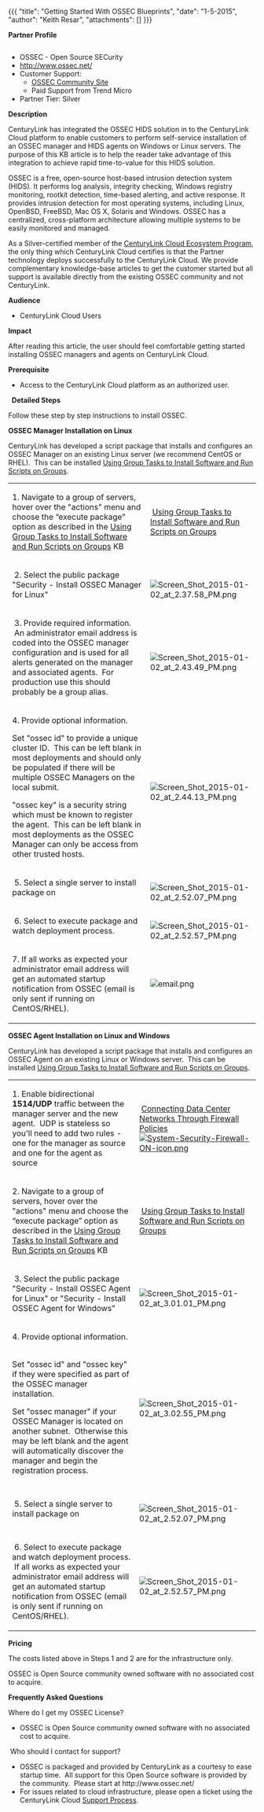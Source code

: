 {{{
  "title": "Getting Started With OSSEC Blueprints",
  "date": "1-5-2015",
  "author": "Keith Resar",
  "attachments": []
}}}

<p><strong>Partner Profile</strong>
</p>
<p>
  <a href="http://www.ossec.net/"><img src="http://www.ossec.net/wp-content/uploads/2012/06/ossec-hids.png" alt />
  </a>
</p>
<ul>
  <li>OSSEC - Open Source SECurity</li>
  <li><a href="http://www.ossec.net/">http://www.ossec.net/</a>
  </li>
  <li>Customer Support:
    <ul>
      <li><a href="http://www.ossec.net/?page_id=21">OSSEC Community Site</a>
      </li>
      <li>Paid Support from Trend Micro</li>
    </ul>
  </li>
  <li>Partner Tier: Silver</li>
</ul>

<strong>Description</strong>
<p>CenturyLink has integrated the OSSEC HIDS solution in to the CenturyLink Cloud platform to enable customers to perform self-service installation of an OSSEC manager and HIDS agents on Windows or Linux servers. The purpose of this KB article is to help
  the reader take advantage of this integration to achieve rapid time-to-value for this HIDS solution.</p>
<p>OSSEC is a free, open-source host-based intrusion detection system (HIDS). It performs log analysis, integrity checking, Windows registry monitoring, rootkit detection, time-based alerting, and active response. It provides intrusion detection for most
  operating systems, including Linux, OpenBSD, FreeBSD, Mac OS X, Solaris and Windows. OSSEC has a centralized, cross-platform architecture allowing multiple systems to be easily monitored and managed.&nbsp;</p>
<p>As a Silver-certified member of the&nbsp;<a href="https://t3n.zendesk.com/entries/58187134-CenturyLink-Cloud-Ecosystem-Program-Guide-">CenturyLink Cloud Ecosystem Program</a>, the only thing which CenturyLink Cloud certifies is that the Partner technology
  deploys successfully to the CenturyLink Cloud. We provide complementary knowledge-base articles to get the customer started but all support is available directly from the existing OSSEC community and not CenturyLink.</p>

<strong>Audience</strong>
<ul>
  <li>CenturyLink Cloud Users</li>
</ul>

<strong>Impact</strong>
<p>After reading this article, the user should feel comfortable getting started installing OSSEC managers and agents on CenturyLink Cloud.</p>

<strong>Prerequisite</strong>&nbsp;
<ul>
  <li>Access to the CenturyLink Cloud platform as an authorized user.</li>
</ul>
<strong>&nbsp;</strong>
<strong>Detailed Steps</strong>
<p>Follow these step by step instructions to install OSSEC.</p>
<p><strong>OSSEC Manager Installation on Linux</strong>
</p>
<p>CenturyLink has developed a script package that installs and configures an OSSEC Manager on an existing Linux server (we recommend CentOS or RHEL). &nbsp;This can be installed&nbsp;<a href="https://t3n.zendesk.com/entries/21807618-Using-Group-Tasks-to-Install-Software-and-Run-Scripts-on-Groups">Using Group Tasks to Install Software and Run Scripts on Groups</a>.</p>
<table>
  <tbody>
    <tr>
      <td>
        <p>1.&nbsp;Navigate to a group of servers, hover over the "actions" menu and choose the “execute package” option as described in the&nbsp;<a href="https://t3n.zendesk.com/entries/21807618-Using-Group-Tasks-to-Install-Software-and-Run-Scripts-on-Groups">Using Group Tasks to Install Software and Run Scripts on Groups</a>&nbsp;KB</p>
      </td>
      <td>&nbsp;<a href="https://t3n.zendesk.com/entries/21807618-Using-Group-Tasks-to-Install-Software-and-Run-Scripts-on-Groups">Using Group Tasks to Install Software and Run Scripts on Groups</a>
      </td>
    </tr>
    <tr>
      <td>
        <p>&nbsp;2.&nbsp;Select the public package "Security - Install OSSEC Manager for Linux"</p>
      </td>
      <td>&nbsp;<img src="https://t3n.zendesk.com/attachments/token/84QNbdKX4R2aVV8JP6zyKaKZj/?name=Screen+Shot+2015-01-02+at+2.37.58+PM.png" alt="Screen_Shot_2015-01-02_at_2.37.58_PM.png" />
      </td>
    </tr>
    <tr>
      <td>
        <p>&nbsp;3. Provide required information. &nbsp;An administrator email address is coded into the OSSEC manager configuration and is used for all alerts generated on the manager and associated agents. &nbsp;For production use this should probably
          be a group alias.</p>
      </td>
      <td>&nbsp;<img src="https://t3n.zendesk.com/attachments/token/DLUf9Oab2yQ7B8fIaTkQEnrl0/?name=Screen+Shot+2015-01-02+at+2.43.49+PM.png" alt="Screen_Shot_2015-01-02_at_2.43.49_PM.png" />
      </td>
    </tr>
    <tr>
      <td>
        <p>4. Provide optional information. &nbsp;&nbsp;</p>
        <p>Set "ossec id" to provide a unique cluster ID. &nbsp;This can be left blank in most deployments and should only be populated if there will be multiple OSSEC Managers on the local submit.</p>
        <p>"ossec key" is a security string which must be known to register the agent. &nbsp;This can be left blank in most deployments as the OSSEC Manager can only be access from other trusted hosts.</p>
      </td>
      <td>&nbsp;<img src="https://t3n.zendesk.com/attachments/token/0DQHi9ihXHTZhSvVzPOe2lWOa/?name=Screen+Shot+2015-01-02+at+2.44.13+PM.png" alt="Screen_Shot_2015-01-02_at_2.44.13_PM.png" />
      </td>
    </tr>
    <tr>
      <td>
        <p>&nbsp;5. Select a single server to install package on</p>
      </td>
      <td>&nbsp;<img src="https://t3n.zendesk.com/attachments/token/U3UqLKww4AMDPVruZ48R5AUry/?name=Screen+Shot+2015-01-02+at+2.52.07+PM.png" alt="Screen_Shot_2015-01-02_at_2.52.07_PM.png" />
      </td>
    </tr>
    <tr>
      <td>
        <p>&nbsp;6. Select to execute package and watch deployment process. &nbsp;</p>
      </td>
      <td>&nbsp;<img src="https://t3n.zendesk.com/attachments/token/qQV4Qk213s8YFgGi8Kor42mjH/?name=Screen+Shot+2015-01-02+at+2.52.57+PM.png" alt="Screen_Shot_2015-01-02_at_2.52.57_PM.png" />
      </td>
    </tr>
    <tr>
      <td>
        <p>7.&nbsp;If all works as expected your administrator email address will get an automated startup notification from OSSEC (email is only sent if running on CentOS/RHEL).</p>
      </td>
      <td><img src="https://t3n.zendesk.com/attachments/token/szjdjoSBFb6X8nq6Ftb0krUZa/?name=email.png" alt="email.png" />
      </td>
    </tr>
  </tbody>
</table>

<p><strong>OSSEC Agent Installation on Linux and Windows</strong>
</p>
<p>CenturyLink has developed a script package that installs and configures an OSSEC Agent on an existing Linux or Windows server. &nbsp;This can be installed&nbsp;<a href="https://t3n.zendesk.com/entries/21807618-Using-Group-Tasks-to-Install-Software-and-Run-Scripts-on-Groups">Using Group Tasks to Install Software and Run Scripts on Groups</a>.</p>
<table>
  <tbody>
    <tr>
      <td>
        <p>1. Enable bidirectional <strong>1514/UDP</strong> traffic between the manager server and the new agent. &nbsp;UDP is stateless so you'll need to add two rules - one for the manager as source and one for the agent as source&nbsp;</p>
      </td>
      <td>
        <p>&nbsp;<a href="https://t3n.zendesk.com/entries/22196842-Connecting-Data-Center-Networks-Through-Firewall-Policies">Connecting Data Center Networks Through Firewall Policies<img src="https://t3n.zendesk.com/attachments/token/XJtFMG2XbALYPpbTvCK78yYlU/?name=System-Security-Firewall-ON-icon.png" alt="System-Security-Firewall-ON-icon.png" /></a>
        </p>
      </td>
    </tr>
    <tr>
      <td>
        <p>2.&nbsp;Navigate to a group of servers, hover over the "actions" menu and choose the “execute package” option as described in the&nbsp;<a href="https://t3n.zendesk.com/entries/21807618-Using-Group-Tasks-to-Install-Software-and-Run-Scripts-on-Groups">Using Group Tasks to Install Software and Run Scripts on Groups</a>&nbsp;KB</p>
      </td>
      <td>
        <p>&nbsp;<a href="https://t3n.zendesk.com/entries/21807618-Using-Group-Tasks-to-Install-Software-and-Run-Scripts-on-Groups">Using Group Tasks to Install Software and Run Scripts on Groups</a>
        </p>
      </td>
    </tr>
    <tr>
      <td>
        <p>&nbsp;3.&nbsp;Select the public package "Security - Install OSSEC Agent for Linux" or&nbsp;"Security - Install OSSEC Agent for Windows"</p>
      </td>
      <td>
        <p>&nbsp;<img src="https://t3n.zendesk.com/attachments/token/m2mzaqxxZq85mfTFM4luqfai1/?name=Screen+Shot+2015-01-02+at+3.01.01+PM.png" alt="Screen_Shot_2015-01-02_at_3.01.01_PM.png" />
        </p>
      </td>
    </tr>
    <tr>
      <td>
        <p>4. Provide optional information. &nbsp;&nbsp;</p>
        <p>Set "ossec id" and "ossec key" if they were specified as part of the OSSEC manager installation.</p>
        <p>Set "ossec manager" if your OSSEC Manager is located on another subnet. &nbsp;Otherwise this may be left blank and the agent will automatically discover the manager and begin the registration process.</p>
      </td>
      <td>
        <p>&nbsp;<img src="https://t3n.zendesk.com/attachments/token/bAXhN2Kq9XaRMCNgwm2Wf84iz/?name=Screen+Shot+2015-01-02+at+3.02.55+PM.png" alt="Screen_Shot_2015-01-02_at_3.02.55_PM.png" />
        </p>
      </td>
    </tr>
    <tr>
      <td>
        <p>&nbsp;5. Select a single server to install package on</p>
      </td>
      <td>
        <p>&nbsp;<img src="https://t3n.zendesk.com/attachments/token/U3UqLKww4AMDPVruZ48R5AUry/?name=Screen+Shot+2015-01-02+at+2.52.07+PM.png" alt="Screen_Shot_2015-01-02_at_2.52.07_PM.png" />
        </p>
      </td>
    </tr>
    <tr>
      <td>
        <p>&nbsp;6. Select to execute package and watch deployment process. &nbsp;If all works as expected your administrator email address will get an automated startup notification from OSSEC (email is only sent if running on CentOS/RHEL).</p>
      </td>
      <td>&nbsp;<img src="https://t3n.zendesk.com/attachments/token/qQV4Qk213s8YFgGi8Kor42mjH/?name=Screen+Shot+2015-01-02+at+2.52.57+PM.png" alt="Screen_Shot_2015-01-02_at_2.52.57_PM.png" />
      </td>
    </tr>
  </tbody>
</table>

<strong>Pricing</strong>
<p>The costs listed above in Steps 1 and 2 are for the infrastructure only.</p>
<p>OSSEC is Open Source community owned software with no associated cost to acquire.</p>

<strong>Frequently Asked Questions</strong>
<p>Where do I get my OSSEC&nbsp;License?</p>
<ul>
  <li>OSSEC is Open Source community owned software with no associated cost to acquire.</li>
</ul>
<p>&nbsp;Who should I contact for support?</p>
<ul>
  <li>OSSEC is packaged and provided by CenturyLink as a courtesy to ease startup time. &nbsp;All support for this Open Source software is provided by the community. &nbsp;Please start at&nbsp;http://www.ossec.net/</li>
  <li>For issues related to cloud infrastructure, please open a ticket using the CenturyLink Cloud&nbsp;<a href="https://t3n.zendesk.com/entries/23610702-How-do-I-report-a-support-issue-">Support Process</a>.</li>
</ul>